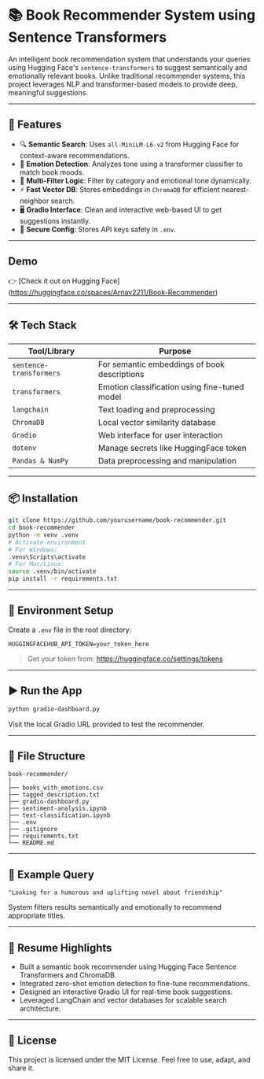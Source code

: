 # 📚 Book Recommender System using Sentence Transformers

An intelligent book recommendation system that understands your queries using Hugging Face's `sentence-transformers` to suggest semantically and emotionally relevant books. Unlike traditional recommender systems, this project leverages NLP and transformer-based models to provide deep, meaningful suggestions.

---

## 🚀 Features

- 🔍 **Semantic Search**: Uses `all-MiniLM-L6-v2` from Hugging Face for context-aware recommendations.
- 💬 **Emotion Detection**: Analyzes tone using a transformer classifier to match book moods.
- 🧠 **Multi-Filter Logic**: Filter by category and emotional tone dynamically.
- ⚡ **Fast Vector DB**: Stores embeddings in `ChromaDB` for efficient nearest-neighbor search.
- 🖥️ **Gradio Interface**: Clean and interactive web-based UI to get suggestions instantly.
- 🔐 **Secure Config**: Stores API keys safely in `.env`.

---

## Demo

👉 [Check it out on Hugging Face] (https://huggingface.co/spaces/Arnav2211/Book-Recommender)

---

## 🛠️ Tech Stack

| Tool/Library             | Purpose                                       |
|--------------------------|-----------------------------------------------|
| `sentence-transformers`  | For semantic embeddings of book descriptions  |
| `transformers`           | Emotion classification using fine-tuned model |
| `langchain`              | Text loading and preprocessing                |
| `ChromaDB`               | Local vector similarity database              |
| `Gradio`                 | Web interface for user interaction            |
| `dotenv`                 | Manage secrets like HuggingFace token         |
| `Pandas & NumPy`         | Data preprocessing and manipulation           |

---

## 📦 Installation

```bash
git clone https://github.com/yourusername/book-recommender.git
cd book-recommender
python -m venv .venv
# Activate environment
# For Windows:
.venv\Scripts\activate
# For Mac/Linux:
source .venv/bin/activate
pip install -r requirements.txt
```

---

## 🔑 Environment Setup

Create a `.env` file in the root directory:

```env
HUGGINGFACEHUB_API_TOKEN=your_token_here
```

> Get your token from: https://huggingface.co/settings/tokens

---

## ▶️ Run the App

```bash
python gradio-dashboard.py
```

Visit the local Gradio URL provided to test the recommender.

---

## 📁 File Structure

```
book-recommender/
│
├── books_with_emotions.csv
├── tagged_description.txt
├── gradio-dashboard.py
├── sentiment-analysis.ipynb
├── text-classification.ipynb
├── .env
├── .gitignore
├── requirements.txt
└── README.md
```

---

## 💬 Example Query

```
"Looking for a humorous and uplifting novel about friendship"
```

System filters results semantically and emotionally to recommend appropriate titles.

---

## 📝 Resume Highlights

- Built a semantic book recommender using Hugging Face Sentence Transformers and ChromaDB.
- Integrated zero-shot emotion detection to fine-tune recommendations.
- Designed an interactive Gradio UI for real-time book suggestions.
- Leveraged LangChain and vector databases for scalable search architecture.

---

## 📄 License

This project is licensed under the MIT License. Feel free to use, adapt, and share it.